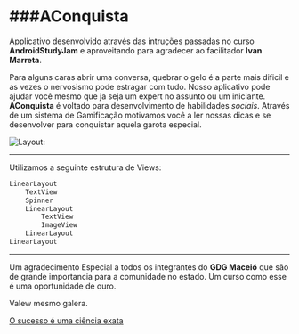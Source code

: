 ###AConquista
=====
Applicativo desenvolvido através das intruções passadas no curso **AndroidStudyJam** e aproveitando para agradecer ao facilitador **Ivan Marreta**.

Para alguns caras abrir uma conversa, quebrar o gelo é a parte mais dificil e as vezes o nervosismo pode estragar com tudo. Nosso aplicativo pode ajudar você mesmo que ja seja um expert no assunto ou um iniciante.
**AConquista** é voltado para desenvolvimento de habilidades *sociais*.
Através de um sistema de Gamificação motivamos você a ler nossas dicas e se desenvolver para conquistar aquela garota especial.

![Layout:](https://trello-attachments.s3.amazonaws.com/56664782f97a05141ac6c85b/525x841/b2a15d022c0e84ab53d1d893c247f776/layout.png) 

-----

Utilizamos a seguinte estrutura de Views:

```xml
LinearLayout
	TextView
	Spinner
	LinearLayout
		TextView
		ImageView
	LinearLayout
LinearLayout
```


-----
Um agradecimento Especial a todos os integrantes do **GDG Maceió** que são de grande importancia para a comunidade no estado. 
Um curso como esse é uma oportunidade de ouro. 

Valew mesmo galera.

[O sucesso é uma ciência exata](http://geracaodevalor.com/blog/o-sucesso-e-uma-ciencia-exata/)





